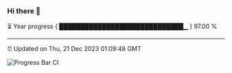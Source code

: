 ### Hi there 👋

⏳ Year progress { █████████████████████████████▁ } 97.00 %

---

⏰ Updated on Thu, 21 Dec 2023 01:09:48 GMT

![Progress Bar CI](https://github.com/liununu/liununu/workflows/Progress%20Bar%20CI/badge.svg)

